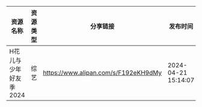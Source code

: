 | 资源名称          | 资源类型 | 分享链接                                 | 发布时间                |
| ------------- | ---- | ------------------------------------ | ------------------- |
| H花儿与少年好友季2024 | 综艺   | https://www.alipan.com/s/F192eKH9dMy | 2024-04-21 15:14:07 |
